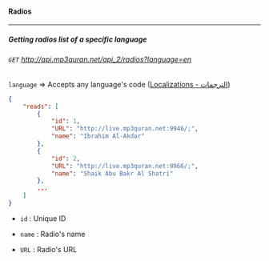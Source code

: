 #### Radios
-------------------------

##### Getting radios list of a specific language
###### `GET` http://api.mp3quran.net/api_2/radios?language=en

`language` 	=> Accepts any language's code (<a href="../docs/localization.md" target="_blank">Localizations - الترجمات</a>)

```json
{
	"reads": [
		{
			"id": 1,
			"URL": "http://live.mp3quran.net:9946/;",
			"name": "Ibrahim Al-Akdar"
		},
		{
			"id": 2,
			"URL": "http://live.mp3quran.net:9966/;",
			"name": "Shaik Abu Bakr Al Shatri"
		},
        ...
    ]
}
```



- `id` : Unique ID

  

- `name` : Radio's name

  

- `URL` : Radio's URL